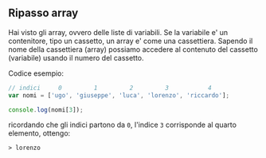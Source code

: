## Ripasso array

Hai visto gli array, ovvero delle liste di variabili. Se la variabile e' un contenitore, tipo un cassetto, un array e' come una cassettiera. Sapendo il nome della cassettiera (array) possiamo accedere al contenuto del cassetto (variabile) usando il numero del cassetto.


Codice esempio:

```javascript
// indici     0         1         2         3           4
var nomi = ['ugo', 'giuseppe', 'luca', 'lorenzo', 'riccardo'];

console.log(nomi[3]);
```
ricordando che gli indici partono da `0`, l'indice `3` corrisponde al quarto elemento, ottengo:

```
> lorenzo
```
